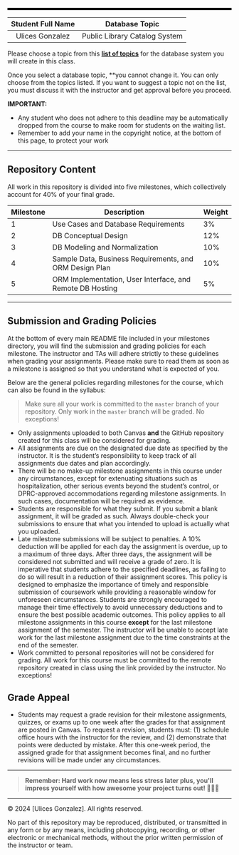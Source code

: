 

<hr style="border: 2px solid black;" />

| Student Full Name       |Database Topic                                                             |
|:---------------------:|:-------------------------------------------------------------------------:|
|            Ulices Gonzalez          |                                  Public Library Catalog System                                   |

Please choose a topic from this **[list of topics](milestones/res/TOPICS.md)** for the database system
you will create in this class.

Once you select a database topic, **you cannot change it.
You can only choose from the topics listed.
If you want to suggest a topic not on the list,
you must discuss it with the instructor and get approval before you proceed.


**IMPORTANT:**
   - Any student who does not adhere to this deadline may be automatically dropped from the course to make room for students on the waiting list.
   - Remember to add your name in the copyright notice, at the bottom of this page, to protect your work

---

## Repository Content

All work in this repository is divided into five milestones, which collectively account for 40% of your final grade. 


| Milestone  | Description                                               | Weight |
|------------|-----------------------------------------------------------|--------|
| 1          | Use Cases and Database Requirements                       | 3%     |
| 2          | DB Conceptual Design                                      | 12%    |
| 3          | DB Modeling and Normalization                             | 10%    |
| 4          | Sample Data, Business Requirements, and ORM Design Plan   | 10%    |
| 5          | ORM Implementation, User Interface, and Remote DB Hosting | 5%     |


---

## Submission and Grading Policies

At the bottom of every main README file included in your milestones directory, you will find the submission and grading policies for each milestone. The instructor and TAs will adhere strictly to these guidelines when grading your assignments. Please make sure to read them as soon as a milestone is assigned so that you understand what is expected of you.

Below are the general policies regarding milestones for the course, which can also be found in the syllabus:

> Make sure all your work is committed to the `master` branch of your repository. Only work in the `master` branch will be graded. No exceptions!

- Only assignments uploaded to both Canvas **and** the GitHub repository created for this class will be considered for grading.
- All assignments are due on the designated due date as specified by the instructor. It is the student’s responsibility 
  to keep track of all assignments due dates and plan accordingly.
- There will be no make-up milestone assignments in this course under any circumstances, except for extenuating 
  situations such as hospitalization, other serious events beyond the student’s control, or DPRC-approved accommodations 
  regarding milestone assignments. In such cases, documentation will be required as evidence.
- Students are responsible for what they submit. If you submit a blank assignment, it will be graded as such. 
  Always double-check your submissions to ensure that what you intended to upload is actually what you uploaded.
- Late milestone submissions will be subject to penalties. A 10% deduction will be applied for each day the assignment 
  is overdue, up to a maximum of three days. After three days, the assignment will be considered not submitted and will 
  receive a grade of zero. It is imperative that students adhere to the specified deadlines, as failing to do so will 
  result in a reduction of their assignment scores. This policy is designed to emphasize the importance 
  of timely and responsible submission of coursework while providing a reasonable window for unforeseen circumstances. 
  Students are strongly encouraged to manage their time effectively to avoid unnecessary deductions and to ensure the
  best possible academic outcomes. This policy applies to all milestone assignments in this course **except** for the 
  last milestone assignment of the semester. The instructor will be unable to accept late work for the last milestone 
  assignment due to the time constraints at the end of the semester.
- Work committed to personal repositories will not be considered for grading. All work for this course must be 
  committed to the remote repository created in class using the link provided by the instructor. No exceptions!


## Grade Appeal

- Students may request a grade revision for their milestone assignments, quizzes, or exams up to one week after the 
  grades for that assignment are posted in Canvas. To request a revision, students must: (1) schedule office hours 
  with the instructor for the review, and (2) demonstrate that points were deducted by mistake. After this one-week 
  period, the assigned grade for that assignment becomes final, and no further revisions will be made under any circumstances.

--- 

> **Remember: Hard work now means less stress later plus, you'll impress yourself with how awesome your project turns out! 🚀😎🎉**

---

© 2024 [Ulices Gonzalez]. All rights reserved.

No part of this repository may be reproduced, distributed, or transmitted in any form or by any means, including photocopying, recording, or other electronic or mechanical methods, without the prior written permission of the instructor or team.









 


